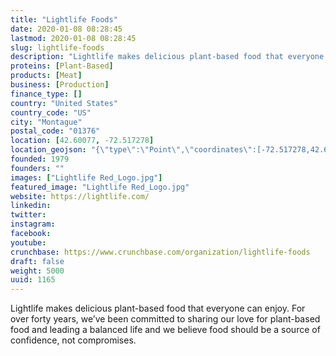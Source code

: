 ```yaml
---
title: "Lightlife Foods"
date: 2020-01-08 08:28:45
lastmod: 2020-01-08 08:28:45
slug: lightlife-foods
description: "Lightlife makes delicious plant-based food that everyone can enjoy. For over forty years, we’ve been committed to sharing our love for plant-based food and leading a balanced life and we believe food should be a source of confidence, not compromises."
proteins: [Plant-Based]
products: [Meat]
business: [Production]
finance_type: []
country: "United States"
country_code: "US"
city: "Montague"
postal_code: "01376"
location: [42.60077, -72.517278]
location_geojson: "{\"type\":\"Point\",\"coordinates\":[-72.517278,42.60077]}"
founded: 1979
founders: ""
images: ["Lightlife Red_Logo.jpg"]
featured_image: "Lightlife Red_Logo.jpg"
website: https://lightlife.com/
linkedin: 
twitter: 
instagram: 
facebook: 
youtube: 
crunchbase: https://www.crunchbase.com/organization/lightlife-foods
draft: false
weight: 5000
uuid: 1165
---
```

Lightlife makes delicious plant-based food that everyone can enjoy. For over forty years, we’ve been committed to sharing our love for plant-based food and leading a balanced life and we believe food should be a source of confidence, not compromises.
